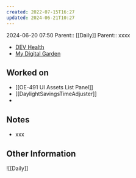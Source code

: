 ```yaml
---
created: 2022-07-15T16:27
updated: 2024-06-21T10:27
---
```

2024-06-20 07:50
Parent:: [[Daily]] 
Parent:: xxxx

- [DEV Health](https://health-configdev.mixtelematics.com/public/mapshow.htm?id=2001&mapid=1A35514B-E08F-4B7C-90B8-CD1774AE8CA3)
- [My Digital Garden](https://my-digital-garden-ten-inky.vercel.app/)

## Worked on

- [[OE-491 UI Assets List Panel]]
- [[DaylightSavingsTimeAdjuster]]
- 

## Notes

- xxx

## Other Information

![[Daily]]

